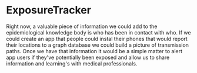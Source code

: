 # ExposureTracker
Right now, a valuable piece of information we could add to the epidemiological knowledge body is who has been in contact with who. If we could create an app that people could instal their phones that would report their locations to a graph database we could build a picture of transmission paths. Once we have that information it would be a simple matter to alert app users if they've potentially been exposed and allow us to share information and learning's with medical professionals. 
